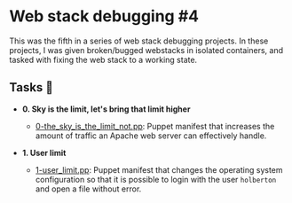 # Web stack debugging #4

This was the fifth in a series of web stack debugging projects. In these
projects, I was given broken/bugged webstacks in isolated containers,
and tasked with fixing the web stack to a working state.


## Tasks :page_with_curl:

* **0. Sky is the limit, let's bring that limit higher**
  * [0-the_sky_is_the_limit_not.pp](./0-the_sky_is_the_limit_not.pp): Puppet manifest
  that increases the amount of traffic an Apache web server can effectively handle.

* **1. User limit**
  * [1-user_limit.pp](./1-user_limit.pp): Puppet manifest that changes the operating system
  configuration so that it is possible to login with the user `holberton` and open a file
  without error.
